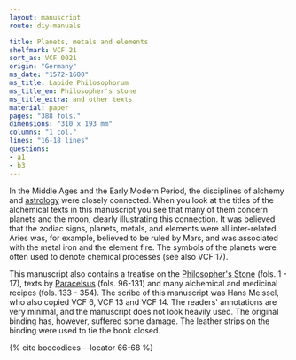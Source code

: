 ```yaml
---
layout: manuscript
route: diy-manuals

title: Planets, metals and elements
shelfmark: VCF 21
sort_as: VCF 0021
origin: "Germany"
ms_date: "1572-1600"
ms_title: Lapide Philosophorum
ms_title_en: Philosopher's stone
ms_title_extra: and other texts
material: paper
pages: "388 fols."
dimensions: "310 x 193 mm"
columns: "1 col."
lines: "16-18 lines"
questions:
- a1
- b3
---
```


In the Middle Ages and the Early Modern Period, the disciplines of
alchemy and [astrology](https://en.wikipedia.org/wiki/Astrology) were
closely connected. When you look at the titles of the alchemical texts
in this manuscript you see that many of them concern planets and the
moon, clearly illustrating this connection. It was believed that the
zodiac signs, planets, metals, and elements were all inter-related.
Aries was, for example, believed to be ruled by Mars, and was associated
with the metal iron and the element fire. The symbols of the planets
were often used to denote chemical processes (see also VCF 17).

This manuscript also contains a treatise on the [Philosopher's
Stone](https://en.wikipedia.org/wiki/Philosopher%27s_stone) (fols. <span data-fol="1r" class="fref">1</span> - <span data-fol="17v" class="fref">17</span>),
texts by [Paracelsus](https://en.wikipedia.org/wiki/Paracelsus) (fols.
96-131) and many alchemical and medicinal recipes (fols. <span data-fol="133r" class="fref">133</span> - <span data-fol="354v" class="fref">354</span>). The
scribe of this manuscript was Hans Meissel, who also copied VCF 6, VCF
13 and VCF 14. The readers' annotations are very minimal, and the
manuscript does not look heavily used. The original binding has,
however, suffered some damage. The leather strips on the binding were
used to tie the book closed.

{% cite boecodices --locator 66-68 %}
